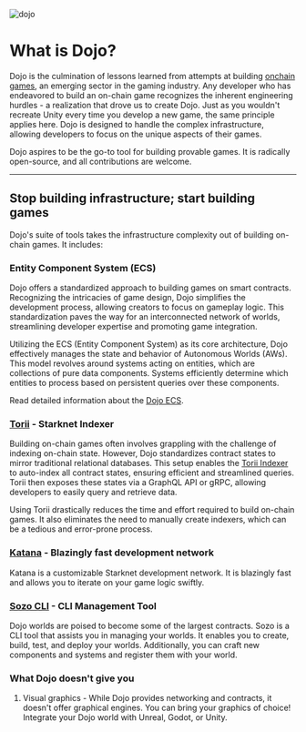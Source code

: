 ![dojo](/Dojo%20-%20Contracts.png)

# What is Dojo?

Dojo is the culmination of lessons learned from attempts at building [onchain games](https://naavik.co/digest/primer-fully-on-chain-gaming), an emerging sector in the gaming industry. Any developer who has endeavored to build an on-chain game recognizes the inherent engineering hurdles - a realization that drove us to create Dojo. Just as you wouldn't recreate Unity every time you develop a new game, the same principle applies here. Dojo is designed to handle the complex infrastructure, allowing developers to focus on the unique aspects of their games.

Dojo aspires to be the go-to tool for building provable games. It is radically open-source, and all contributions are welcome.

---

## Stop building infrastructure; start building games

Dojo's suite of tools takes the infrastructure complexity out of building on-chain games. It includes:

### Entity Component System (ECS)

Dojo offers a standardized approach to building games on smart contracts. Recognizing the intricacies of game design, Dojo simplifies the development process, allowing creators to focus on gameplay logic. This standardization paves the way for an interconnected network of worlds, streamlining developer expertise and promoting game integration.

Utilizing the ECS (Entity Component System) as its core architecture, Dojo effectively manages the state and behavior of Autonomous Worlds (AWs). This model revolves around systems acting on entities, which are collections of pure data components. Systems efficiently determine which entities to process based on persistent queries over these components.

Read detailed information about the [Dojo ECS](/cairo/overview.md).

### [Torii](/toolchain/torii/overview.md) - Starknet Indexer

Building on-chain games often involves grappling with the challenge of indexing on-chain state. However, Dojo standardizes contract states to mirror traditional relational databases. This setup enables the [Torii Indexer](/toolchain/torii/overview.md) to auto-index all contract states, ensuring efficient and streamlined queries. Torii then exposes these states via a GraphQL API or gRPC, allowing developers to easily query and retrieve data.

Using Torii drastically reduces the time and effort required to build on-chain games. It also eliminates the need to manually create indexers, which can be a tedious and error-prone process.

### [Katana](/crates/katana/README.md) - Blazingly fast development network

Katana is a customizable Starknet development network. It is blazingly fast and allows you to iterate on your game logic swiftly.

### [Sozo CLI](/crates/sozo/README.md) - CLI Management Tool

Dojo worlds are poised to become some of the largest contracts. Sozo is a CLI tool that assists you in managing your worlds. It enables you to create, build, test, and deploy your worlds. Additionally, you can craft new components and systems and register them with your world.

### What Dojo doesn't give you

1. Visual graphics - While Dojo provides networking and contracts, it doesn't offer graphical engines. You can bring your graphics of choice! Integrate your Dojo world with Unreal, Godot, or Unity.
